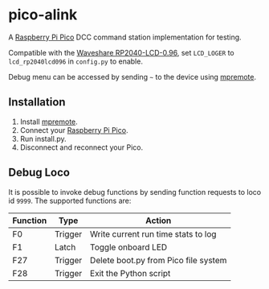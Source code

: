 # pico-alink

A [Raspberry Pi Pico](https://www.raspberrypi.com/products/raspberry-pi-pico/) DCC command station implementation for testing.

Compatible with the [Waveshare RP2040-LCD-0.96](https://www.waveshare.com/wiki/RP2040-LCD-0.96), set `LCD_LOGER` to `lcd_rp2040lcd096` in `config.py` to enable.

Debug menu can be accessed by sending `~` to the device using [mpremote](https://docs.micropython.org/en/latest/reference/mpremote.html).

## Installation

1. Install [mpremote](https://docs.micropython.org/en/latest/reference/mpremote.html).
2. Connect your [Raspberry Pi Pico](https://www.raspberrypi.com/products/raspberry-pi-pico/).
3. Run install.py.
4. Disconnect and reconnect your Pico.

## Debug Loco

It is possible to invoke debug functions by sending function requests to loco id `9999`. The supported functions are:

| Function | Type | Action |
|---|---|---|
| F0 | Trigger | Write current run time stats to log |
| F1 | Latch | Toggle onboard LED |
| F27 | Trigger | Delete boot.py from Pico file system |
| F28 | Trigger | Exit the Python script |
